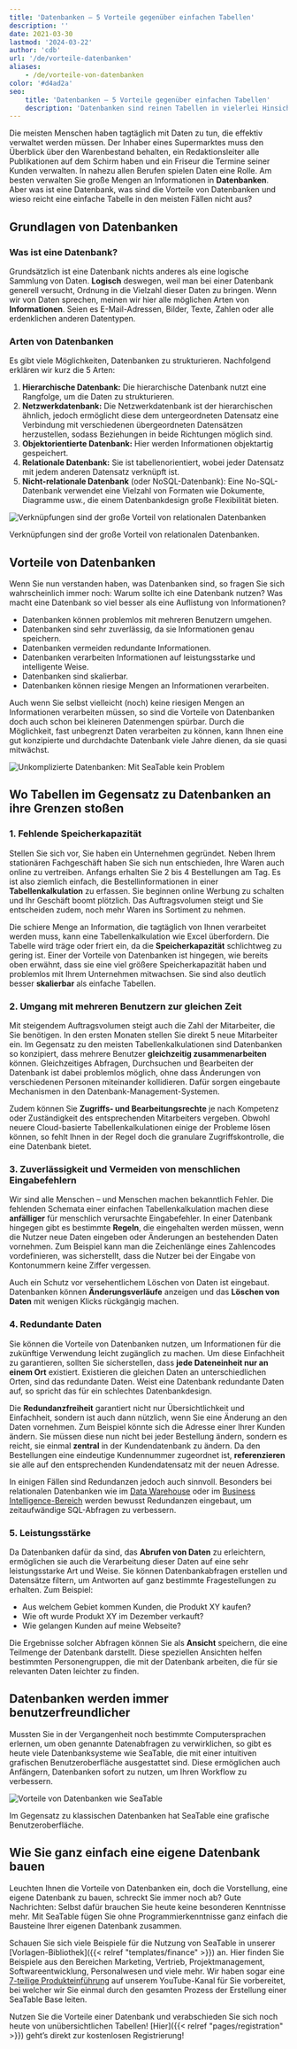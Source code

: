 ```yaml
---
title: 'Datenbanken – 5 Vorteile gegenüber einfachen Tabellen'
description: ''
date: 2021-03-30
lastmod: '2024-03-22'
author: 'cdb'
url: '/de/vorteile-datenbanken'
aliases:
    - /de/vorteile-von-datenbanken
color: '#d4ad2a'
seo:
    title: 'Datenbanken – 5 Vorteile gegenüber einfachen Tabellen'
    description: 'Datenbanken sind reinen Tabellen in vielerlei Hinsicht überlegen. Erfahren Sie hier, warum Sie die Vorteile von Datenbanken nutzen sollten!'
---
```


Die meisten Menschen haben tagtäglich mit Daten zu tun, die effektiv verwaltet werden müssen. Der Inhaber eines Supermarktes muss den Überblick über den Warenbestand behalten, ein Redaktionsleiter alle Publikationen auf dem Schirm haben und ein Friseur die Termine seiner Kunden verwalten. In nahezu allen Berufen spielen Daten eine Rolle. Am besten verwalten Sie große Mengen an Informationen in **Datenbanken**. Aber was ist eine Datenbank, was sind die Vorteile von Datenbanken und wieso reicht eine einfache Tabelle in den meisten Fällen nicht aus?

## Grundlagen von Datenbanken

### Was ist eine Datenbank?

Grundsätzlich ist eine Datenbank nichts anderes als eine logische Sammlung von Daten. **Logisch** deswegen, weil man bei einer Datenbank generell versucht, Ordnung in die Vielzahl dieser Daten zu bringen. Wenn wir von Daten sprechen, meinen wir hier alle möglichen Arten von **Informationen**. Seien es E-Mail-Adressen, Bilder, Texte, Zahlen oder alle erdenklichen anderen Datentypen.

### Arten von Datenbanken

Es gibt viele Möglichkeiten, Datenbanken zu strukturieren. Nachfolgend erklären wir kurz die 5 Arten:

1. **Hierarchische Datenbank:** Die hierarchische Datenbank nutzt eine Rangfolge, um die Daten zu strukturieren.
2. **Netzwerkdatenbank:** Die Netzwerkdatenbank ist der hierarchischen ähnlich, jedoch ermöglicht diese dem untergeordneten Datensatz eine Verbindung mit verschiedenen übergeordneten Datensätzen herzustellen, sodass Beziehungen in beide Richtungen möglich sind.
3. **Objektorientierte Datenbank:** Hier werden Informationen objektartig gespeichert.
4. **Relationale Datenbank:** Sie ist tabellenorientiert, wobei jeder Datensatz mit jedem anderen Datensatz verknüpft ist.
5. **Nicht-relationale Datenbank** (oder NoSQL-Datenbank): Eine No-SQL-Datenbank verwendet eine Vielzahl von Formaten wie Dokumente, Diagramme usw., die einem Datenbankdesign große Flexibilität bieten.

![Verknüpfungen sind der große Vorteil von relationalen Datenbanken](hunter-harritt-Ype9sdOPdYc-unsplash-scaled-1.jpg)

Verknüpfungen sind der große Vorteil von relationalen Datenbanken.

## Vorteile von Datenbanken

Wenn Sie nun verstanden haben, was Datenbanken sind, so fragen Sie sich wahrscheinlich immer noch: Warum sollte ich eine Datenbank nutzen? Was macht eine Datenbank so viel besser als eine Auflistung von Informationen?

- Datenbanken können problemlos mit mehreren Benutzern umgehen.
- Datenbanken sind sehr zuverlässig, da sie Informationen genau speichern.
- Datenbanken vermeiden redundante Informationen.
- Datenbanken verarbeiten Informationen auf leistungsstarke und intelligente Weise.
- Datenbanken sind skalierbar.
- Datenbanken können riesige Mengen an Informationen verarbeiten.

Auch wenn Sie selbst vielleicht (noch) keine riesigen Mengen an Informationen verarbeiten müssen, so sind die Vorteile von Datenbanken doch auch schon bei kleineren Datenmengen spürbar. Durch die Möglichkeit, fast unbegrenzt Daten verarbeiten zu können, kann Ihnen eine gut konzipierte und durchdachte Datenbank viele Jahre dienen, da sie quasi mitwächst.

![Unkomplizierte Datenbanken: Mit SeaTable kein Problem](pexels-christina-morillo-1181354-e1634551763220.jpg)

## Wo Tabellen im Gegensatz zu Datenbanken an ihre Grenzen stoßen

### 1\. Fehlende Speicherkapazität

Stellen Sie sich vor, Sie haben ein Unternehmen gegründet. Neben Ihrem stationären Fachgeschäft haben Sie sich nun entschieden, Ihre Waren auch online zu vertreiben. Anfangs erhalten Sie 2 bis 4 Bestellungen am Tag. Es ist also ziemlich einfach, die Bestellinformationen in einer **Tabellenkalkulation** zu erfassen. Sie beginnen online Werbung zu schalten und Ihr Geschäft boomt plötzlich. Das Auftragsvolumen steigt und Sie entscheiden zudem, noch mehr Waren ins Sortiment zu nehmen.

Die schiere Menge an Information, die tagtäglich von Ihnen verarbeitet werden muss, kann eine Tabellenkalkulation wie Excel überfordern. Die Tabelle wird träge oder friert ein, da die **Speicherkapazität** schlichtweg zu gering ist. Einer der Vorteile von Datenbanken ist hingegen, wie bereits oben erwähnt, dass sie eine viel größere Speicherkapazität haben und problemlos mit Ihrem Unternehmen mitwachsen. Sie sind also deutlich besser **skalierbar** als einfache Tabellen.

### 2\. Umgang mit mehreren Benutzern zur gleichen Zeit

Mit steigendem Auftragsvolumen steigt auch die Zahl der Mitarbeiter, die Sie benötigen. In den ersten Monaten stellen Sie direkt 5 neue Mitarbeiter ein. Im Gegensatz zu den meisten Tabellenkalkulationen sind Datenbanken so konzipiert, dass mehrere Benutzer **gleichzeitig zusammenarbeiten** können. Gleichzeitiges Abfragen, Durchsuchen und Bearbeiten der Datenbank ist dabei problemlos möglich, ohne dass Änderungen von verschiedenen Personen miteinander kollidieren. Dafür sorgen eingebaute Mechanismen in den Datenbank-Management-Systemen.

Zudem können Sie **Zugriffs- und Bearbeitungsrechte** je nach Kompetenz oder Zuständigkeit des entsprechenden Mitarbeiters vergeben. Obwohl neuere Cloud-basierte Tabellenkalkulationen einige der Probleme lösen können, so fehlt Ihnen in der Regel doch die granulare Zugriffskontrolle, die eine Datenbank bietet.

### 3\. Zuverlässigkeit und Vermeiden von menschlichen Eingabefehlern

Wir sind alle Menschen – und Menschen machen bekanntlich Fehler. Die fehlenden Schemata einer einfachen Tabellenkalkulation machen diese **anfälliger** für menschlich verursachte Eingabefehler. In einer Datenbank hingegen gibt es bestimmte **Regeln**, die eingehalten werden müssen, wenn die Nutzer neue Daten eingeben oder Änderungen an bestehenden Daten vornehmen. Zum Beispiel kann man die Zeichenlänge eines Zahlencodes vordefinieren, was sicherstellt, dass die Nutzer bei der Eingabe von Kontonummern keine Ziffer vergessen.

Auch ein Schutz vor versehentlichem Löschen von Daten ist eingebaut. Datenbanken können **Änderungsverläufe** anzeigen und das **Löschen von Daten** mit wenigen Klicks rückgängig machen.

### 4\. Redundante Daten

Sie können die Vorteile von Datenbanken nutzen, um Informationen für die zukünftige Verwendung leicht zugänglich zu machen. Um diese Einfachheit zu garantieren, sollten Sie sicherstellen, dass **jede Dateneinheit nur an einem Ort** existiert. Existieren die gleichen Daten an unterschiedlichen Orten, sind das redundante Daten. Weist eine Datenbank redundante Daten auf, so spricht das für ein schlechtes Datenbankdesign.

Die **Redundanzfreiheit** garantiert nicht nur Übersichtlichkeit und Einfachheit, sondern ist auch dann nützlich, wenn Sie eine Änderung an den Daten vornehmen. Zum Beispiel könnte sich die Adresse einer Ihrer Kunden ändern. Sie müssen diese nun nicht bei jeder Bestellung ändern, sondern es reicht, sie einmal **zentral** in der Kundendatenbank zu ändern. Da den Bestellungen eine eindeutige Kundennummer zugeordnet ist, **referenzieren** sie alle auf den entsprechenden Kundendatensatz mit der neuen Adresse.

In einigen Fällen sind Redundanzen jedoch auch sinnvoll. Besonders bei relationalen Datenbanken wie im [Data Warehouse](https://de.wikipedia.org/wiki/Data_Warehouse) oder im [Business Intelligence-Bereich](https://de.wikipedia.org/wiki/Business_Intelligence) werden bewusst Redundanzen eingebaut, um zeitaufwändige SQL-Abfragen zu verbessern.

### 5\. Leistungsstärke

Da Datenbanken dafür da sind, das **Abrufen von Daten** zu erleichtern, ermöglichen sie auch die Verarbeitung dieser Daten auf eine sehr leistungsstarke Art und Weise. Sie können Datenbankabfragen erstellen und Datensätze filtern, um Antworten auf ganz bestimmte Fragestellungen zu erhalten. Zum Beispiel:

- Aus welchem Gebiet kommen Kunden, die Produkt XY kaufen?
- Wie oft wurde Produkt XY im Dezember verkauft?
- Wie gelangen Kunden auf meine Webseite?

Die Ergebnisse solcher Abfragen können Sie als **Ansicht** speichern, die eine Teilmenge der Datenbank darstellt. Diese speziellen Ansichten helfen bestimmten Personengruppen, die mit der Datenbank arbeiten, die für sie relevanten Daten leichter zu finden.

## Datenbanken werden immer benutzerfreundlicher

Mussten Sie in der Vergangenheit noch bestimmte Computersprachen erlernen, um oben genannte Datenabfragen zu verwirklichen, so gibt es heute viele Datenbanksysteme wie SeaTable, die mit einer intuitiven grafischen Benutzeroberfläche ausgestattet sind. Diese ermöglichen auch Anfängern, Datenbanken sofort zu nutzen, um Ihren Workflow zu verbessern.

![Vorteile von Datenbanken wie SeaTable](Teammitglieder-ohne-Zugriff-auf-eine-Base-in-die-Mitarbeiter-Spalte-eintragen.gif)

Im Gegensatz zu klassischen Datenbanken hat SeaTable eine grafische Benutzeroberfläche.

## Wie Sie ganz einfach eine eigene Datenbank bauen

Leuchten Ihnen die Vorteile von Datenbanken ein, doch die Vorstellung, eine eigene Datenbank zu bauen, schreckt Sie immer noch ab? Gute Nachrichten: Selbst dafür brauchen Sie heute keine besonderen Kenntnisse mehr. Mit SeaTable fügen Sie ohne Programmierkenntnisse ganz einfach die Bausteine Ihrer eigenen Datenbank zusammen.

Schauen Sie sich viele Beispiele für die Nutzung von SeaTable in unserer [Vorlagen-Bibliothek]({{< relref "templates/finance" >}}) an. Hier finden Sie Beispiele aus den Bereichen Marketing, Vertrieb, Projektmanagement, Softwareentwicklung, Personalwesen und viele mehr. Wir haben sogar eine [7-teilige Produkteinführung](https://www.youtube.com/watch?v=srUQ2fD1FM0&t=32s) auf unserem YouTube-Kanal für Sie vorbereitet, bei welcher wir Sie einmal durch den gesamten Prozess der Erstellung einer SeaTable Base leiten.

Nutzen Sie die Vorteile einer Datenbank und verabschieden Sie sich noch heute von unübersichtlichen Tabellen! [Hier]({{< relref "pages/registration" >}}) geht’s direkt zur kostenlosen Registrierung!
